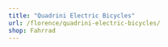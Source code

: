 ```yaml
---
title: "Quadrini Electric Bicycles"
url: /florence/quadrini-electric-bicycles/
shop: Fahrrad
---
```

